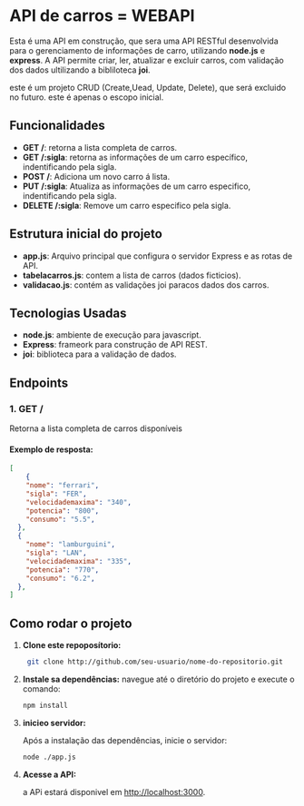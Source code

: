 # API de carros = WEBAPI

Esta é uma API em construção, que sera uma API RESTful desenvolvida para o gerenciamento de informações de carro, utilizando 
**node.js** e **express**. A API permite criar, ler, atualizar e excluir carros, com validação dos dados ultilizando a
bibliloteca **joi**.

este é um projeto CRUD (Create,Uead, Update, Delete), que será excluido no futuro. este é apenas o escopo inicial.

## Funcionalidades

- **GET /**: retorna a lista completa de carros.
- **GET /:sigla**: retorna as informações de um carro específico, indentificando pela sigla.
- **POST /**: Adiciona um novo carro á lista.
- **PUT /:sigla**: Atualiza as informações de um carro especifico, indentificando pela sigla.
- **DELETE /:sigla**: Remove um carro especifico pela sigla.

## Estrutura inicial do projeto 

- **app.js**: Arquivo principal que configura o servidor Express e as rotas de API.
- **tabelacarros.js**: contem a lista de carros (dados ficticios).
- **validacao.js**: contém as validações joi paracos dados dos carros.

## Tecnologias Usadas 

- **node.js**: ambiente de execução para javascript.
- **Express**: frameork para construção de API REST.
- **joi**: biblioteca para a validação de dados.

## Endpoints

### 1. **GET /**

Retorna a lista completa de carros disponíveis 

#### Exemplo de resposta:

```json
[
    {
    "nome": "ferrari",
    "sigla": "FER",
    "velocidademaxima": "340",
    "potencia": "800",
    "consumo": "5.5",
  },
  {
    "nome": "lamburguini",
    "sigla": "LAN",
    "velocidademaxima": "335", 
    "potencia": "770",
    "consumo": "6.2",
  },
]
```

## Como rodar o projeto 
1. **Clone este repoposítorio:**

   ```bash
    git clone http://github.com/seu-usuario/nome-do-repositorio.git
   ```
2. **Instale sa dependências:**
    navegue até o diretório do projeto e execute o comando:

    ```bash
    npm install
    ```

3. **inicieo servidor:**

    Após a instalação das dependências, inicie o servidor:

    ```bash
    node ./app.js
    ```
4. **Acesse a API:**

    a APi estará disponivel em [http://localhost:3000](http://localhost:3000).
   
